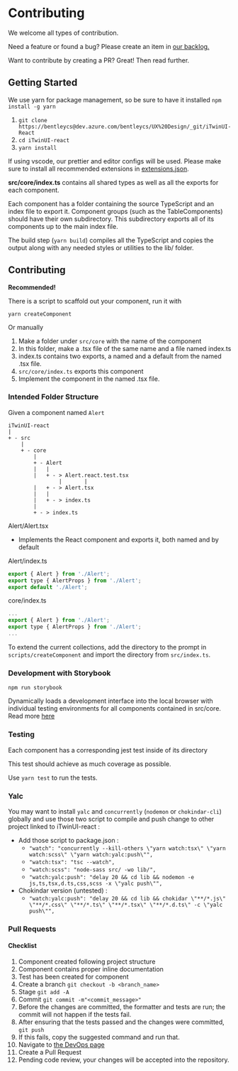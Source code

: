 # Contributing
We welcome all types of contribution. 

Need a feature or found a bug? Please create an item in [our backlog.](https://bentleycs.visualstudio.com/UX%20Design/_backlogs/backlog/UX%20Innersource/Backlog%20items)

Want to contribute by creating a PR? Great! Then read further.

## Getting Started
We use yarn for package management, so be sure to have it installed
 `npm install -g yarn`

1. `git clone https://bentleycs@dev.azure.com/bentleycs/UX%20Design/_git/iTwinUI-React`
2. `cd iTwinUI-react`
3. `yarn install`

If using vscode, our prettier and editor configs will be used.
Please make sure to install all recommended extensions in [extensions.json](./.vscode/extensions.json).

**src/core/index.ts** contains all shared types as well as all the exports for each component.

Each component has a folder containing the source TypeScript and an index file to export it.
Component groups (such as the TableComponents) should have their own subdirectory.
This subdirectory exports all of its components up to the main index file.

The build step (`yarn build`) compiles all the TypeScript and copies the output along with any needed styles or utilities to the lib/ folder.

## Contributing

**Recommended!**

There is a script to scaffold out your component, run it with

`yarn createComponent`

Or manually

1. Make a folder under `src/core` with the name of the component
2. In this folder, make a .tsx file of the same name and a file named index.ts
3. index.ts contains two exports, a named and a default from the named .tsx file.
4. `src/core/index.ts` exports this component
5. Implement the component in the named .tsx file.

### Intended Folder Structure

Given a component named `Alert`

```
iTwinUI-react
|
+ - src
    |
    + - core
        |
        + - Alert
        |   |
        |   + - > Alert.react.test.tsx
				|		|
        |   + - > Alert.tsx
        |   |
        |   + - > index.ts
        |
        + - > index.ts
```

Alert/Alert.tsx

- Implements the React component and exports it, both named and by default

Alert/index.ts

```jsx
export { Alert } from './Alert';
export type { AlertProps } from './Alert';
export default './Alert';
```

core/index.ts

```jsx
...
export { Alert } from './Alert';
export type { AlertProps } from './Alert';
...
```

To extend the current collections, add the directory to the prompt in `scripts/createComponent`
and import the directory from `src/index.ts`.
### Development with Storybook

`npm run storybook`

Dynamically loads a development interface into the local browser with individual testing environments for all components contained in src/core. Read more [here](./stories/README.md)

### Testing

Each component has a corresponding jest test inside of its directory

This test should achieve as much coverage as possible.

Use `yarn test` to run the tests.

### Yalc

You may want to install `yalc` and `concurrently` (`nodemon` or `chokindar-cli`) globally and use those two script to compile and push change to other project linked to iTwinUI-react :
- Add those script to package.json :
  - `"watch": "concurrently --kill-others \"yarn watch:tsx\" \"yarn watch:scss\" \"yarn watch:yalc:push\"",`
  - `"watch:tsx": "tsc --watch",`
  - `"watch:scss": "node-sass src/ -wo lib/",`
  - `"watch:yalc:push": "delay 20 && cd lib && nodemon -e js,ts,tsx,d.ts,css,scss -x \"yalc push\"",`
- Chokindar version (untested) :
  - `"watch:yalc:push": "delay 20 && cd lib && chokidar \"**/*.js\" \"**/*.css\" \"**/*.ts\" \"**/*.tsx\" \"**/*.d.ts\" -c \"yalc push\"",`

### Pull Requests

#### Checklist

1. Component created following project structure
2. Component contains proper inline documentation
3. Test has been created for component
4. Create a branch `git checkout -b <branch_name>`
5. Stage `git add -A`
6. Commit `git commit -m"<commit_message>"`
7. Before the changes are committed, the formatter and tests are run; the commit will not happen if the tests fail.
8. After ensuring that the tests passed and the changes were committed, `git push`
9. If this fails, copy the suggested command and run that.
10. Navigate to [the DevOps page](https://dev.azure.com/bentleycs/UX%20Design/_git/iTwinUI-React/pullrequests?_a=mine)
11. Create a Pull Request
12. Pending code review, your changes will be accepted into the repository.
